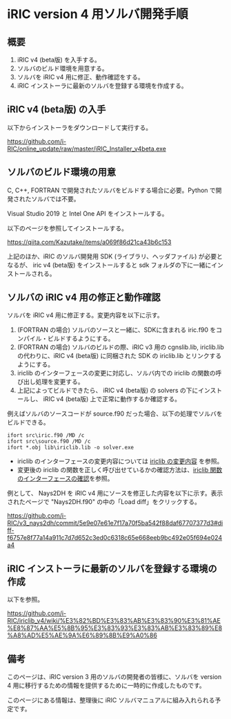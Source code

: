 # iRIC version 4 用ソルバ開発手順

## 概要

1. iRIC v4 (beta版) を入手する。
2. ソルバのビルド環境を用意する。
3. ソルバを iRIC v4 用に修正、動作確認をする。
4. iRIC インストーラに最新のソルバを登録する環境を作成する。

## iRIC v4 (beta版) の入手

以下からインストーラをダウンロードして実行する。

https://github.com/i-RIC/online_update/raw/master/iRIC_Installer_v4beta.exe

## ソルバのビルド環境の用意

C, C++, FORTRAN で開発されたソルバをビルドする場合に必要。Python で開発されたソルバでは不要。

Visual Studio 2019 と Intel One API をインストールする。

以下のページを参照してインストールする。

https://qiita.com/Kazutake/items/a069f86d21ca43b6c153

上記のほか、iRIC のソルバ開発用 SDK (ライブラリ、ヘッダファイル) が必要となるが、 iric v4 (beta版) をインストールすると sdk フォルダの下に一緒にインストールされる。

## ソルバの iRIC v4 用の修正と動作確認

ソルバを iRIC v4 用に修正する。変更内容を以下に示す。

1. (FORTRAN の場合) ソルバのソースと一緒に、SDKに含まれる iric.f90 をコンパイル・ビルドするようにする。
2. (FORTRAN の場合) ソルバのビルドの際、iRIC v3 用の cgnslib.lib, iriclib.lib の代わりに、iRIC v4 (beta版) に同梱された SDK の iriclib.lib とリンクするようにする。
3. iriclib のインターフェースの変更に対応し、ソルバ内での iriclib の関数の呼び出し処理を変更する。
4. 上記によってビルドできたら、 iRIC v4 (beta版) の solvers の下にインストールし、 iRIC v4 (beta版) 上で正常に動作するか確認する。

例えばソルバのソースコードが source.f90 だった場合、以下の処理でソルバをビルドできる。

```
ifort src\iric.f90 /MD /c
ifort src\source.f90 /MD /c
ifort *.obj lib\iriclib.lib -o solver.exe
```

* iriclib のインターフェースの変更内容については [iriclib の変更内容](iriclib_changes.md) を参照。
* 変更後の iriclib の関数を正しく呼び出せているかの確認方法は、[iriclib 関数のインターフェースの確認](iriclib_iface.md)を参照。

例として、 Nays2DH を iRIC v4 用にソースを修正した内容を以下に示す。表示されたページで "Nays2DH.f90" の中の「Load diff」をクリックする。

https://github.com/i-RIC/v3_nays2dh/commit/5e9e07e61e7f17a70f5ba542f88daf67707377d3#diff-f6757e8f77a14a911c7d7d652c3ed0c6318c65e668eeb9bc492e05f694e024a4

## iRIC インストーラに最新のソルバを登録する環境の作成

以下を参照。

https://github.com/i-RIC/iriclib_v4/wiki/%E3%82%BD%E3%83%AB%E3%83%90%E3%81%AE%E8%87%AA%E5%8B%95%E3%83%93%E3%83%AB%E3%83%89%E8%A8%AD%E5%AE%9A%E6%89%8B%E9%A0%86

## 備考

このページは、iRIC version 3 用のソルバの開発者の皆様に、ソルバを version 4 用に移行するための情報を提供するために一時的に作成したものです。

このページにある情報は、整理後に iRIC ソルバマニュアルに組み入れられる予定です。
